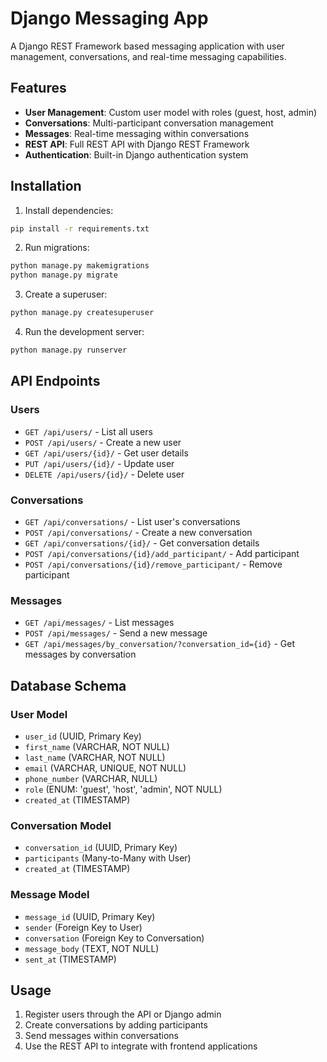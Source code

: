 # Django Messaging App

A Django REST Framework based messaging application with user management, conversations, and real-time messaging capabilities.

## Features

- **User Management**: Custom user model with roles (guest, host, admin)
- **Conversations**: Multi-participant conversation management
- **Messages**: Real-time messaging within conversations
- **REST API**: Full REST API with Django REST Framework
- **Authentication**: Built-in Django authentication system

## Installation

1. Install dependencies:
```bash
pip install -r requirements.txt
```

2. Run migrations:
```bash
python manage.py makemigrations
python manage.py migrate
```

3. Create a superuser:
```bash
python manage.py createsuperuser
```

4. Run the development server:
```bash
python manage.py runserver
```

## API Endpoints

### Users
- `GET /api/users/` - List all users
- `POST /api/users/` - Create a new user
- `GET /api/users/{id}/` - Get user details
- `PUT /api/users/{id}/` - Update user
- `DELETE /api/users/{id}/` - Delete user

### Conversations
- `GET /api/conversations/` - List user's conversations
- `POST /api/conversations/` - Create a new conversation
- `GET /api/conversations/{id}/` - Get conversation details
- `POST /api/conversations/{id}/add_participant/` - Add participant
- `POST /api/conversations/{id}/remove_participant/` - Remove participant

### Messages
- `GET /api/messages/` - List messages
- `POST /api/messages/` - Send a new message
- `GET /api/messages/by_conversation/?conversation_id={id}` - Get messages by conversation

## Database Schema

### User Model
- `user_id` (UUID, Primary Key)
- `first_name` (VARCHAR, NOT NULL)
- `last_name` (VARCHAR, NOT NULL)
- `email` (VARCHAR, UNIQUE, NOT NULL)
- `phone_number` (VARCHAR, NULL)
- `role` (ENUM: 'guest', 'host', 'admin', NOT NULL)
- `created_at` (TIMESTAMP)

### Conversation Model
- `conversation_id` (UUID, Primary Key)
- `participants` (Many-to-Many with User)
- `created_at` (TIMESTAMP)

### Message Model
- `message_id` (UUID, Primary Key)
- `sender` (Foreign Key to User)
- `conversation` (Foreign Key to Conversation)
- `message_body` (TEXT, NOT NULL)
- `sent_at` (TIMESTAMP)

## Usage

1. Register users through the API or Django admin
2. Create conversations by adding participants
3. Send messages within conversations
4. Use the REST API to integrate with frontend applications


